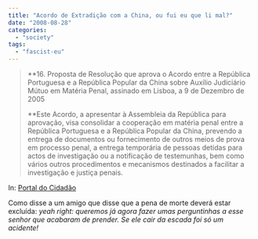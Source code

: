 ```yaml
---
title: "Acordo de Extradição com a China, ou fui eu que li mal?"
date: "2008-08-28"
categories: 
  - "society"
tags: 
  - "fascist-eu"
---
```


> **16\. Proposta de Resolução que aprova o Acordo entre a República Portuguesa e a República Popular da China sobre Auxílio Judiciário Mútuo em Matéria Penal, assinado em Lisboa, a 9 de Dezembro de 2005
> 
> **Este Acordo, a apresentar à Assembleia da República para aprovação, visa consolidar a cooperação em matéria penal entre a República Portuguesa e a República Popular da China, prevendo a entrega de documentos ou fornecimento de outros meios de prova em processo penal, a entrega temporária de pessoas detidas para actos de investigação ou a notificação de testemunhas, bem como vários outros procedimentos e mecanismos destinados a facilitar a investigação e justiça penais.

In: [Portal do Cidadão](http://www.portugal.gov.pt/Portal/PT/Governos/Governos_Constitucionais/GC17/Conselho_de_Ministros/Comunicados_e_Conferencias_de_Imprensa/20080828.htm)

Como disse a um amigo que disse que a pena de morte deverá estar excluída: _yeah right: queremos já agora fazer umas perguntinhas a esse senhor que acabaram de prender. Se ele cair da escada foi só um acidente!_
